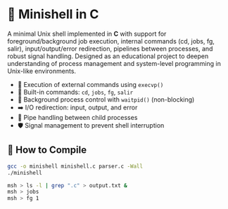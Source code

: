 # 🐚 Minishell in C
A minimal Unix shell implemented in **C** with support for foreground/background job execution, internal commands (cd, jobs, fg, salir), input/output/error redirection, pipelines between processes, and robust signal handling. Designed as an educational project to deepen understanding of process management and system-level programming in Unix-like environments.

- 🚀 Execution of external commands using `execvp()`
- 🔧 Built-in commands: `cd`, `jobs`, `fg`, `salir`
- 🎯 Background process control with `waitpid()` (non-blocking)
- ➡️ I/O redirection: input, output, and error
- 🧵 Pipe handling between child processes
- 🛡️ Signal management to prevent shell interruption

## 🔧 How to Compile

```bash
gcc -o minishell minishell.c parser.c -Wall
./minishell

msh > ls -l | grep ".c" > output.txt &
msh > jobs
msh > fg 1
